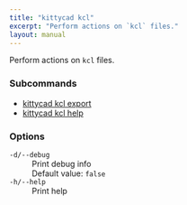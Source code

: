 ```yaml
---
title: "kittycad kcl"
excerpt: "Perform actions on `kcl` files."
layout: manual
---
```


Perform actions on `kcl` files.

### Subcommands

* [kittycad kcl export](./kittycad_kcl_export)
* [kittycad kcl help](./kittycad_kcl_help)

### Options

<dl class="flags">
   <dt><code>-d/--debug</code></dt>
   <dd>Print debug info<br/>Default value: <code>false</code></dd>

   <dt><code>-h/--help</code></dt>
   <dd>Print help</dd>
</dl>

